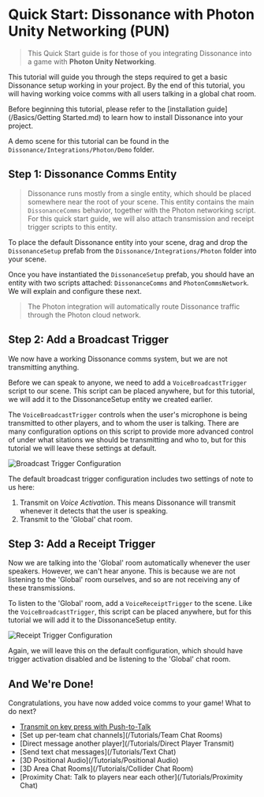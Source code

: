 # Quick Start: Dissonance with Photon Unity Networking (PUN)

> This Quick Start guide is for those of you integrating Dissonance into a game with **Photon Unity Networking**.

This tutorial will guide you through the steps required to get a basic Dissonance setup working in your project. By the end of this tutorial, you will having working voice comms with all users talking in a global chat room.

Before beginning this tutorial, please refer to the [installation guide](/Basics/Getting Started.md) to learn how to install Dissonance into your project.

A demo scene for this tutorial can be found in the `Dissonance/Integrations/Photon/Demo` folder.

## Step 1: Dissonance Comms Entity

> Dissonance runs mostly from a single entity, which should be placed somewhere near the root of your scene. This entity contains the main `DissonanceComms` behavior, together with the Photon networking script. For this quick start guide, we will also attach transmission and receipt trigger scripts to this entity.

To place the default Dissonance entity into your scene, drag and drop the `DissonanceSetup` prefab from the `Dissonance/Integrations/Photon` folder into your scene.

Once you have instantiated the `DissonanceSetup` prefab, you should have an entity with two scripts attached: `DissonanceComms` and `PhotonCommsNetwork`. We will explain and configure these next.

> The Photon integration will automatically route Dissonance traffic through the Photon cloud network.

## Step 2: Add a Broadcast Trigger

We now have a working Dissonance comms system, but we are not transmitting anything.

Before we can speak to anyone, we need to add a `VoiceBroadcastTrigger` script to our scene. This script can be placed anywhere, but for this tutorial, we will add it to the DissonanceSetup entity we created earlier.

The `VoiceBroadcastTrigger` controls when the user's microphone is being transmitted to other players, and to whom the user is talking. There are many configuration options on this script to provide more advanced control of under what sitations we should be transmitting and who to, but for this tutorial we will leave these settings at default.

![Broadcast Trigger Configuration](/images/VoiceBroadcastTrigger_Default.png)

The default broadcast trigger configuration includes two settings of note to us here:
1. Transmit on *Voice Activation*. This means Dissonance will transmit whenever it detects that the user is speaking.
2. Transmit to the 'Global' chat room.

## Step 3: Add a Receipt Trigger

Now we are talking into the 'Global' room automatically whenever the user speakers. However, we can't hear anyone. This is because we are not listening to the 'Global' room ourselves, and so are not receiving any of these transmissions.

To listen to the 'Global' room, add a `VoiceReceiptTrigger` to the scene. Like the `VoiceBroadcastTrigger`, this script can be placed anywhere, but for this tutorial we will add it to the DissonanceSetup entity.

![Receipt Trigger Configuration](/images/VoiceReceiptTrigger_Default.png)

Again, we will leave this on the default configuration, which should have trigger activation disabled and be listening to the 'Global' chat room.

## And We're Done!

Congratulations, you have now added voice comms to your game! What to do next?

* [Transmit on key press with Push-to-Talk](/Tutorials/Push-to-Talk)
* [Set up per-team chat channels](/Tutorials/Team Chat Rooms)
* [Direct message another player](/Tutorials/Direct Player Transmit)
* [Send text chat messages](/Tutorials/Text Chat)
* [3D Positional Audio](/Tutorials/Positional Audio)
* [3D Area Chat Rooms](/Tutorials/Collider Chat Room)
* [Proximity Chat: Talk to players near each other](/Tutorials/Proximity Chat)